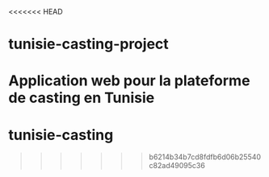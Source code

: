 <<<<<<< HEAD
# tunisie-casting-project
Application web pour la plateforme de casting en Tunisie
=======
# tunisie-casting
>>>>>>> b6214b34b7cd8fdfb6d06b25540c82ad49095c36
